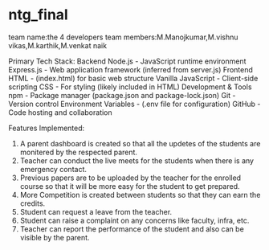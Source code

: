 # ntg_final
team name:the 4 developers
team members:M.Manojkumar,M.vishnu vikas,M.karthik,M.venkat naik

Primary Tech Stack:
Backend
Node.js - JavaScript runtime environment
Express.js - Web application framework (inferred from server.js)
Frontend
HTML - (index.html) for basic web structure
Vanilla JavaScript - Client-side scripting
CSS - For styling (likely included in HTML)
Development & Tools
npm - Package manager (package.json and package-lock.json)
Git - Version control
Environment Variables - (.env file for configuration)
GitHub - Code hosting and collaboration

Features Implemented:
1. A parent dashboard is created so that all the updetes of the students are monitered by the respected parent.
2. Teacher can conduct the live meets for the students when there is any emergency contact.
3. Previous papers are to be uploaded by the teacher for the enrolled course so that it will be more easy for the student to get prepared.
4. More Competition is created between students so that they can earn the credits.
5. Student can request a leave from the teacher.
6. Student can raise a complaint on any concerns like faculty, infra, etc.
7. Teacher can  report the performance of the student and also can be visible by the parent.

